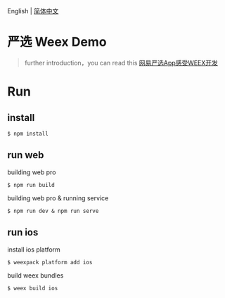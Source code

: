 English | [简体中文](README.zh-CN.md)

# 严选 Weex Demo

> further introduction，you can read this [网易严选App感受WEEX开发](https://github.com/zwwill/blog/issues/3)

# Run

## install

```
$ npm install
```

## run web

building web pro

```
$ npm run build 
```

building web pro & running service

```
$ npm run dev & npm run serve 
```

## run ios

install ios platform

``` 
$ weexpack platform add ios
```

build weex bundles

```
$ weex build ios
```


